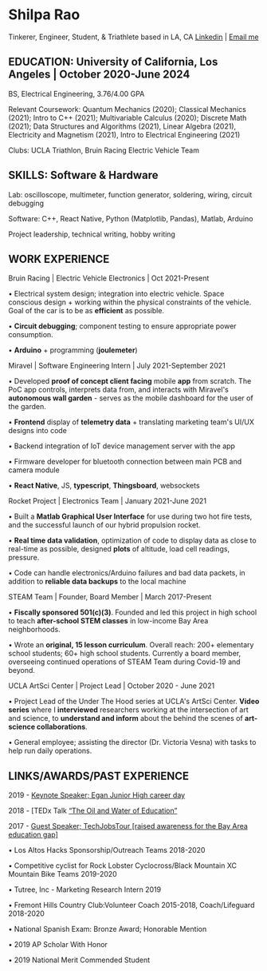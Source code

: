 # Shilpa Rao
Tinkerer, Engineer, Student, & Triathlete based in LA, CA
[Linkedin](linkedin.com/in/rao-shilpa/) | [Email me](mailto:raoshilpa@g.ucla.edu)


## EDUCATION: University of California, Los Angeles | October 2020-June 2024
BS, Electrical Engineering, 3.76/4.00 GPA

Relevant Coursework: Quantum Mechanics (2020); Classical Mechanics (2021); Intro to C++ (2021); Multivariable Calculus (2020); Discrete Math (2021); Data Structures and Algorithms (2021), Linear Algebra (2021), Electricity and Magnetism (2021), Intro to Electrical Engineering (2021) 

Clubs: UCLA Triathlon, Bruin Racing Electric Vehicle Team


## SKILLS: Software & Hardware 
Lab: oscilloscope, multimeter, function generator, soldering, wiring, circuit debugging

Software: C++, React Native, Python (Matplotlib, Pandas), Matlab, Arduino

Project leadership, technical writing, hobby writing


## WORK EXPERIENCE

Bruin Racing | Electric Vehicle Electronics | Oct 2021-Present

• Electrical system design; integration into electric vehicle. Space conscious design + working within the physical constraints of the vehicle. Goal of the car is to be as **efficient** as possible. 

• **Circuit debugging**; component testing to ensure appropriate power consumption. 

• **Arduino** + programming (**joulemeter**)


Miravel | Software Engineering Intern | July 2021-September 2021

• Developed **proof of concept client facing** mobile **app** from scratch. The PoC app controls, interprets data from, and interacts with Miravel's **autonomous wall garden** - serves as the mobile dashboard for the user of the garden.

• **Frontend** display of **telemetry data** + translating marketing team's UI/UX designs into code

• Backend integration of IoT device management server with the app

• Firmware developer for bluetooth connection between main PCB and camera module

• **React Native**, JS, **typescript**, **Thingsboard**, websockets


Rocket Project | Electronics Team | January 2021-June 2021

• Built a **Matlab Graphical User Interface** for use during two hot fire tests, and the successful launch of our hybrid propulsion rocket.

• **Real time data validation**, optimization of code to display data as close to real-time as possible, designed **plots** of altitude, load cell readings, pressure.

• Code can handle electronics/Arduino failures and bad data packets, in addition to **reliable data backups** to the local machine 


STEAM Team | Founder, Board Member | March 2017-Present

• **Fiscally sponsored 501(c)(3)**. Founded and led this project in high school to teach **after-school STEM classes** in low-income Bay Area neighborhoods.

• Wrote an **original, 15 lesson curriculum**. Overall reach: 200+ elementary school students; 60+ high school students.
Currently a board member, overseeing continued operations of STEAM Team during Covid-19 and beyond. 


UCLA ArtSci Center | Project Lead | October 2020 - June 2021

• Project Lead of the Under The Hood series at UCLA's ArtSci Center. **Video series** where I **interviewed** researchers working at the intersection of art and science, to **understand and inform** about the behind the scenes of **art-science collaborations**.

• General employee; assisting the director (Dr. Victoria Vesna) with tasks to help run daily operations. 


## LINKS/AWARDS/PAST EXPERIENCE
2019 - [Keynote Speaker; Egan Junior High career day](https://docs.google.com/document/d/16NayvdfVF5YLepgT3DZNs8v2pzVO3Ob1EYPk4ntGdNQ/edit)

2018 - [TEDx Talk [“The Oil and Water of Education”](https://www.youtube.com/watch?v=5HnE2CELDxA)

2017 - [Guest Speaker; TechJobsTour [raised awareness for the Bay Area education gap]](https://techjobstour.com/speakers/shilpa-rao/)

• Los Altos Hacks Sponsorship/Outreach Teams 2018-2020

• Competitive cyclist for Rock Lobster Cyclocross/Black Mountain XC Mountain Bike Teams 2019-2020

• Tutree, Inc - Marketing Research Intern 2019

• Fremont Hills Country Club:Volunteer Coach 2015-2018, Coach/Lifeguard 2018-2020

• National Spanish Exam: Bronze Award; Honorable Mention

• 2019 AP Scholar With Honor

• 2019 National Merit Commended Student

